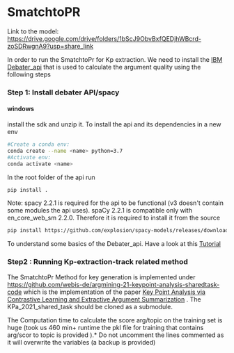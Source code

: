 # SmatchtoPR

Link to the model: https://drive.google.com/drive/folders/1bScJ9ObvBxfQEDjhWBcrd-zoSDRwgnA9?usp=share_link

In order to run the SmatchtoPr for Kp extraction. We need to install the [IBM Debater_api](https://early-access-program.debater.res.ibm.com/) that is used to calculate the argument quality using the following steps

### Step 1: Install debater API/spacy
#### windows
install the sdk and unzip it. To install the api and its dependencies in a new env 
```bash
#Create a conda env:
conda create --name <name> python=3.7
#Activate env:
conda activate <name>
```
In the root folder of the api run 
```bash
pip install .
```
Note: spacy 2.2.1 is required for the api to be functional (v3 doesn't contain some modules the api uses). spaCy 2.2.1 is compatible only with en_core_web_sm  2.2.0. Therefore it is required to install it from the source 
```bash
pip install https://github.com/explosion/spacy-models/releases/download/en_core_web_sm-2.2.0/en_core_web_sm-2.2.0.tar.gz
```
To understand some basics of the Debater_api. Have a look at this [Tutorial](https://github.com/IBM/debater-eap-tutorial)
### Step2 : Running Kp-extraction-track related method
The SmatchtoPr Method for key generation is implemented under https://github.com/webis-de/argmining-21-keypoint-analysis-sharedtask-code which is the implementation of the paper  [Key Point Analysis via Contrastive Learning and Extractive Argument Summarization](https://webis.de/downloads/publications/papers/alshomary_2021b.pdf) .  The KPa_2021_shared_task should be cloned as a submodule.

The Computation time to calculate the score arg/topic on the training set is huge (took us 460 min+ runtime the pkl file for training that contains arg/scor to topic is  provided ).* Do not uncomment the lines commented as it will overwrite the variables (a backup is provided)





